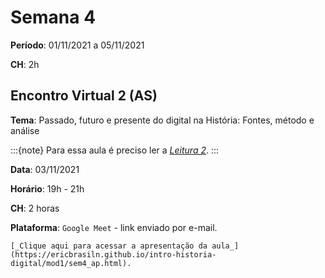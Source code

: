 # Semana 4

**Período**: 01/11/2021 a 05/11/2021

**CH**: 2h

## Encontro Virtual 2 (AS)

**Tema**: Passado, futuro e presente do digital na História: Fontes, método e análise

:::{note}
Para essa aula é preciso ler a [_Leitura 2_](https://ericbrasiln.github.io/intro-historia-digital/mod1/sem3.html#leitura-2).
:::

**Data**: 03/11/2021

**Horário**: 19h - 21h

**CH**: 2 horas

**Plataforma**: `Google Meet` - link enviado por e-mail.

```{attention}
[_Clique aqui para acessar a apresentação da aula_](https://ericbrasiln.github.io/intro-historia-digital/mod1/sem4_ap.html).
```